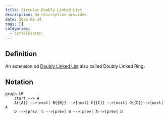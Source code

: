 ```yaml
---
title: Circular Doubly Linked List
description: No description provided.
date: 2025-02-14
tags: []
categories:
  - zettelkasten
---
```


## Definition

An extension od [Doubly Linked List](Doubly%20Linked%20List.md) also called Doubly Linked Ring.

## Notation

```mermaid
graph LR
    start --> A 
    A{{A}} -->|next| B{{B}} -->|next| C{{C}} -->|next| D{{D}}-->|next| A
	D -->|prev| C -->|prev| B -->|prev| A-->|prev| D
```
